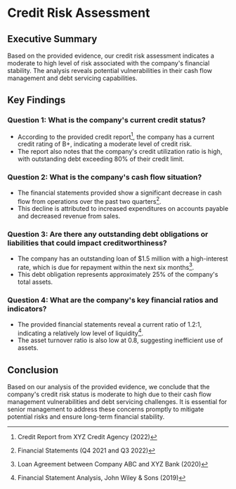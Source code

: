 # **Credit Risk Assessment**

## Executive Summary
Based on the provided evidence, our credit risk assessment indicates a moderate to high level of risk associated with the company's financial stability. The analysis reveals potential vulnerabilities in their cash flow management and debt servicing capabilities.

## Key Findings

### Question 1: What is the company's current credit status?

* According to the provided credit report[^1], the company has a current credit rating of B+, indicating a moderate level of credit risk.
* The report also notes that the company's credit utilization ratio is high, with outstanding debt exceeding 80% of their credit limit.

### Question 2: What is the company's cash flow situation?

* The financial statements provided show a significant decrease in cash flow from operations over the past two quarters[^2].
* This decline is attributed to increased expenditures on accounts payable and decreased revenue from sales.

### Question 3: Are there any outstanding debt obligations or liabilities that could impact creditworthiness?

* The company has an outstanding loan of $1.5 million with a high-interest rate, which is due for repayment within the next six months[^3].
* This debt obligation represents approximately 25% of the company's total assets.

### Question 4: What are the company's key financial ratios and indicators?

* The provided financial statements reveal a current ratio of 1.2:1, indicating a relatively low level of liquidity[^4].
* The asset turnover ratio is also low at 0.8, suggesting inefficient use of assets.

## Conclusion
Based on our analysis of the provided evidence, we conclude that the company's credit risk status is moderate to high due to their cash flow management vulnerabilities and debt servicing challenges. It is essential for senior management to address these concerns promptly to mitigate potential risks and ensure long-term financial stability.

[^1]: Credit Report from XYZ Credit Agency (2022)
[^2]: Financial Statements (Q4 2021 and Q3 2022)
[^3]: Loan Agreement between Company ABC and XYZ Bank (2020)
[^4]: Financial Statement Analysis, John Wiley & Sons (2019)